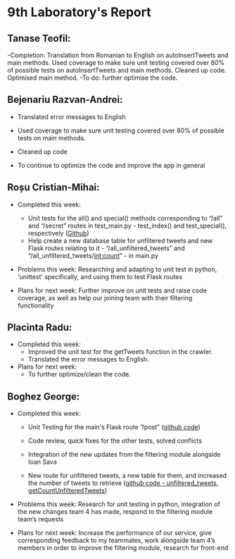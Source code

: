 # 9th Laboratory's Report


## Tanase Teofil:

-Completion: Translation from Romanian to English on autoInsertTweets and main methods.
	     Used coverage to make sure unit testing covered over 80% of possible tests on autoInsertTweets and main methods.
	     Cleaned up code.
	     Optimised main method.
-To do: further optimise the code.

## Bejenariu Razvan-Andrei:

-   Translated error messages to English
-   Used coverage to make sure unit testing covered over 80% of possible tests on main methods.     	
-   Cleaned up code

-  To continue to optimize the code and improve the app in general

## Roșu Cristian-Mihai:

-   Completed this week:
    -   Unit tests for the all() and special() methods corresponding to “/all” and “/secret” routes in test_main.py - test_index() and test_special(), respectively ([Github](https://github.com/georgeboghez/CLEF2020-CheckThat-Lab-Team5/blob/master/Heroku%20Test/tests/test_main.py))
    -   Help create a new database table for unfiltered tweets and new Flask routes relating to it - “/all_unfiltered_tweets” and “/all_unfiltered_tweets/<int:count>” - in main.py
   -   Problems this week: Researching and adapting to unit test in python, ‘unittest’ specifically, and using them to test Flask routes
    
-   Plans for next week: Further improve on unit tests and raise code coverage, as well as help our joining team with their filtering functionality


## Placinta Radu:
-   Completed this week:
	- Improved the unit test for the getTweets function in the crawler.
	- Translated the error messages to English.
-   Plans for next week:
	- To further optimize/clean the code.

## Boghez George:

-   Completed this week:
	-   Unit Testing for the main's Flask route ”/post” ([github code](https://github.com/georgeboghez/CLEF2020-CheckThat-Lab-Team5/blob/66acd811a143888fe38da1b14ac4dac5cbfa2177/Heroku%20Test/tests/test_main.py#L37))
    
	-   Code review, quick fixes for the other tests, solved conflicts
    
	-   Integration of the new updates from the filtering module alongside Ioan Sava
    
	-   New route for unfiltered tweets, a new table for them, and increased the number of tweets to retrieve ([github code - unfiltered_tweets, getCountUnfilteredTweets](https://github.com/georgeboghez/CLEF2020-CheckThat-Lab-Team5/blob/master/Heroku%20Test/main.py))
    

-   Problems this week: Research for unit testing in python, integration of the new changes team 4 has made, respond to the filtering module team’s requests
    
-   Plans for next week: Increase the performance of our service, give corresponding feedback to my teammates, work alongside team 4’s members in order to improve the filtering module, research for front-end
